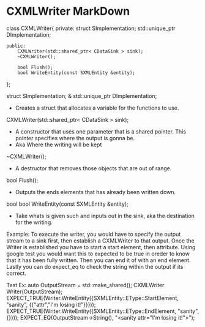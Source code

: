 CXMLWriter MarkDown
===================

class CXMLWriter{
    private:
        struct SImplementation;
        std::unique_ptr<SImplementation> DImplementation;
        
    public:
        CXMLWriter(std::shared_ptr< CDataSink > sink);
        ~CXMLWriter();
        
        bool Flush();
        bool WriteEntity(const SXMLEntity &entity);
};

struct SImplementation; & std::unique_ptr<SImplementation> DImplementation;
- Creates a struct that allocates a variable for the functions to use.

CXMLWriter(std::shared_ptr< CDataSink > sink);
- A constructor that uses one parameter that is a shared pointer. This pointer specifies where the output is gonna be.
- Aka Where the writing will be kept


~CXMLWriter();
- A destructor that removes those objects that are out of range.

bool Flush();
- Outputs the ends elements that has already been written down.

bool bool WriteEntity(const SXMLEntity &entity);
- Take whats is given such and inputs out in the sink, aka the destination for the writing.

Example: To execute the writer, you would have to specify the output stream to a sink first, then establish a CXMLWriter to that output. Once the Writer is established you have to start a start element, then attribute. Using google test you would want this to expected to be true in oreder to know that it has been fully written. Then you can end it of with an end element. Lastly you can do expect_eq to check the string within the output if its correct.

Test Ex:
    auto OutputStream = std::make_shared<CStringDataSink>();
    CXMLWriter Writer(OutputStream);
    EXPECT_TRUE(Writer.WriteEntity({SXMLEntity::EType::StartElement, "sanity", {{"attr","I'm losing it!"}}}));
    EXPECT_TRUE(Writer.WriteEntity({SXMLEntity::EType::EndElement, "sanity", {}}));
    EXPECT_EQ(OutputStream->String(), "<sanity attr=\"I'm losing it!\"></sanity>");

